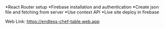 *React Router setup
*Firebase installation and authentication
*Create json file and fetching from server
*Use context API
*Live site deploy in firebase

Web Link: https://endless-chef-table.web.app